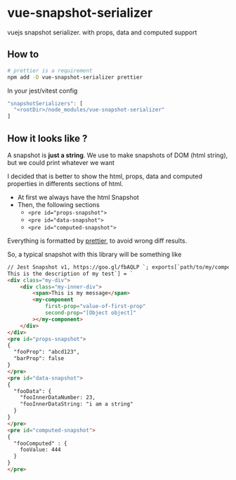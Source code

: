 # vue-snapshot-serializer

vuejs snapshot serializer. with props, data and computed support

## How to

```sh
# prettier is a requirement
npm add -D vue-snapshot-serializer prettier
```

In your jest/vitest config

```js
"snapshotSerializers": [
  "<rootDir>/node_modules/vue-snapshot-serializer"
]
```

## How it looks like ?

A snapshot is **just a string**. We use to make snapshots of DOM (html string), but we could print whatever we want

I decided that is better to show the html, props, data and computed properties in differents sections of html.

- At first we always have the html Snapshot
- Then, the following sections
  - `<pre id="props-snapshot">`
  - `<pre id="data-snapshot">`
  - `<pre id="computed-snapshot">`

Everything is formatted by [prettier](https://prettier.io/), to avoid wrong diff results.

So, a typical snapshot with this library will be something like

```html
// Jest Snapshot v1, https://goo.gl/fbAQLP `; exports[`path/to/my/component/file
This is the description of my test`] = `
<div class="my-div">
	<div class="my-inner-div">
		<span>This is my message</span>
		<my-component
			first-prop="value-of-first-prop"
			second-prop="[Object object]"
		></my-component>
	</div>
</div>
<pre id="props-snapshot">
{
  "fooProp": "abcd123",
  "barProp": false
}
</pre>
<pre id="data-snapshot">
{
  "fooData": {
    "fooInnerDataNumber: 23,
    "fooInnerDataString: "i am a string"
  }
}
</pre>
<pre id="computed-snapshot">
{
  "fooComputed" : {
    fooValue: 444
  }
}
</pre>
```
